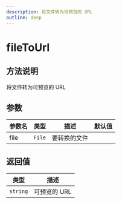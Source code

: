 ```yaml
---
description: 将文件转为可预览的 URL
outline: deep
---
```


# fileToUrl

## 方法说明

将文件转为可预览的 URL

## 参数

| 参数名 | 类型 | 描述 | 默认值 |
| --- | --- | --- | --- |
| file | `File` | 要转换的文件 |  |

## 返回值

| 类型 | 描述 |
| --- | --- |
| `string` | 可预览的 URL |
